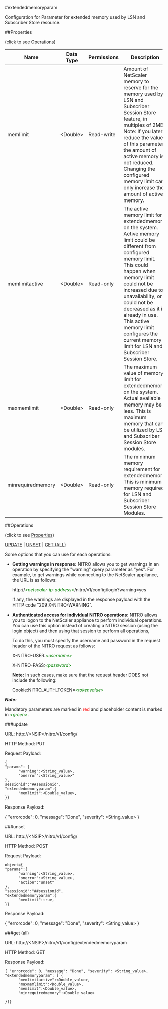 #extendedmemoryparam

Configuration for Parameter for extended memory used by LSN and Subscriber Store resource.


##Properties 
<span>(click to see [Operations](#operations))</span>


<table><thead><tr><th>Name</th><th> Data Type</th><th> Permissions</th><th>Description</th></tr></thead><tbody><tr><td>memlimit</td><td>&lt;Double></td><td>Read-write</td><td>Amount of NetScaler memory to reserve for the memory used by LSN and Subscriber Session Store feature, in multiples of 2MB. Note: If you later reduce the value of this parameter, the amount of active memory is not reduced. Changing the configured memory limit can only increase the amount of active memory.</td><tr><tr><td>memlimitactive</td><td>&lt;Double></td><td>Read-only</td><td>The active memory limit for extendedmemory on the system. Active memory limit could be different from configured memory limit. This could happen when memory limit could not be increased due to unavailability, or could not be decreased as it is already in use. This active memory limit configures the current memory limit for LSN and Subscriber Session Store.</td><tr><tr><td>maxmemlimit</td><td>&lt;Double></td><td>Read-only</td><td>The maximum value of memory limit for extendedmemory on the system. Actual available memory may be less. This is maximum memory that can be utilized by LSN and Subscriber Session Store modules.</td><tr><tr><td>minrequiredmemory</td><td>&lt;Double></td><td>Read-only</td><td>The minimum memory requirement for extendedmemory. This is minimum memory required for LSN and Subscriber Session Store Modules.</td><tr></tbody></table>
##Operations 
<span>(click to see [Properties](#properties))</span>


[UPDATE](#update) | [UNSET](#unset) | [GET (ALL)](#get-(all))


Some options that you can use for each operations:
<ul><li><p><b>Getting warnings in response:</b> NITRO allows you to get warnings in an operation by specifying the "warning" query parameter as "yes". For example, to get warnings while connecting to the NetScaler appliance, the URL is as follows:</p><p>http://<span style="color:green;font-style:italic;">&lt;netscaler-ip-address&gt;</span>/nitro/v1/config/login?warning=yes</p><p>If any, the warnings are displayed in the response payload with the HTTP code "209 X-NITRO-WARNING".</p></li><li><p><b>Authenticated access for individual NITRO operations:</b> NITRO allows you to logon to the NetScaler appliance to perform individual operations. You can use this option instead of creating a NITRO session (using the login object) and then using that session to perform all operations,</p><p>To do this, you must specify the username and password in the request header of the NITRO request as follows:</p><p>X-NITRO-USER:<span style="color:green;font-style:italic;">&lt;username&gt;</span></p><p>X-NITRO-PASS:<span style="color:green;font-style:italic;">&lt;password&gt;</span></p><p><b>Note:</b> In such cases, make sure that the request header DOES not include the following:</p><p>Cookie:NITRO_AUTH_TOKEN=<span style="color:green;font-style:italic;">&lt;tokenvalue&gt;</span></p></li></ul>



***Note:*** 
Mandatory parameters are marked in <span style="color:#FF0000;">red</span> and placeholder content is marked in <span style="color:green;font-style:italic">&lt;green&gt;</span>.

###update



URL: http://&lt;NSIP&gt;/nitro/v1/config/
HTTP Method: PUT
Request Payload: ```{"params": {      "warning":<String_value>,      "onerror":<String_value>"},sessionid":"##sessionid","extendedmemoryparam":{      "memlimit":<Double_value>,}}```
Response Payload: 
{ "errorcode": 0, "message": "Done", "severity": <String_value> }


###unset



URL: http://&lt;NSIP&gt;/nitro/v1/config/
HTTP Method: POST
Request Payload: ```object={"params":{      "warning":<String_value>,      "onerror":<String_value>,      "action":"unset"},"sessionid":"##sessionid","extendedmemoryparam":{      "memlimit":true,}}```
Response Payload: 
{ "errorcode": 0, "message": "Done", "severity": <String_value> }


###get (all)



URL: http://&lt;NSIP&gt;/nitro/v1/config/extendedmemoryparam
HTTP Method: GET
Response Payload: ```{ "errorcode": 0, "message": "Done", "severity": <String_value>, "extendedmemoryparam": [ {      "memlimitactive":<Double_value>,      "maxmemlimit":<Double_value>,      "memlimit":<Double_value>,      "minrequiredmemory":<Double_value>}]}```



